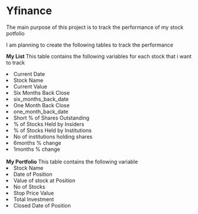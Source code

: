 # Yfinance
The main purpose of this project is to track the performance of my stock potfolio

I am planning to create the following tables to track the performance

<b> My List </b> 
This table contains the following variables for each stock that i want to track
<li>Current Date</li>
<li>Stock Name</li>
<li>Current Value</li>
<li>Six Months Back Close</li>
<li>six_months_back_date</li>
<li>One Month Back Close</li>
<li>one_month_back_date</li>
<li>Short % of Shares Outstanding</li>
<li>% of Stocks Held by Insiders</li>
<li>% of Stocks Held by Institutions</li>
<li>No of institutions holding shares</li>
<li>6months % change</li>
<li>1months % change</li>

<br> 
<b>My Portfolio </b>
This table contains the following variable
<li>Stock Name</li>
<li>Date of Position</li>
<li>Value of stock at Position</li>
<li>No of Stocks</li>
<li>Stop Price Value</li>
<li>Total Investment</li>
<li>Closed Date of Position</li>
